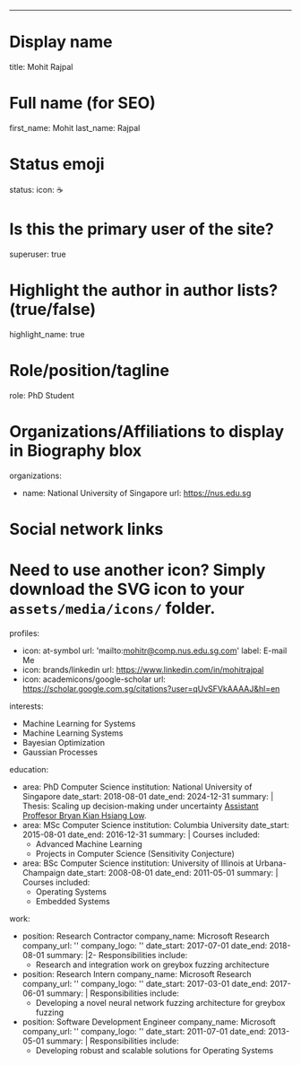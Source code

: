 ---
# Display name
title: Mohit Rajpal

# Full name (for SEO)
first_name: Mohit
last_name: Rajpal

# Status emoji
status:
  icon: ☕️

# Is this the primary user of the site?
superuser: true

# Highlight the author in author lists? (true/false)
highlight_name: true

# Role/position/tagline
role: PhD Student

# Organizations/Affiliations to display in Biography blox
organizations:
  - name: National University of Singapore
    url: https://nus.edu.sg

# Social network links
# Need to use another icon? Simply download the SVG icon to your `assets/media/icons/` folder.
profiles:
  - icon: at-symbol
    url: 'mailto:mohitr@comp.nus.edu.sg.com'
    label: E-mail Me
  - icon: brands/linkedin
    url: https://www.linkedin.com/in/mohitrajpal
  - icon: academicons/google-scholar
    url: https://scholar.google.com.sg/citations?user=qUvSFVkAAAAJ&hl=en


interests:
  - Machine Learning for Systems
  - Machine Learning Systems
  - Bayesian Optimization
  - Gaussian Processes

education:
  - area: PhD Computer Science
    institution: National University of Singapore
    date_start: 2018-08-01
    date_end: 2024-12-31
    summary: |
      Thesis: Scaling up decision-making under uncertainty [Assistant Proffesor Bryan Kian Hsiang Low](https://www.comp.nus.edu.sg/cs/people/lowkh/).
  - area: MSc Computer Science
    institution: Columbia University
    date_start: 2015-08-01
    date_end: 2016-12-31
    summary: |
      Courses included:
      - Advanced Machine Learning
      - Projects in Computer Science (Sensitivity Conjecture)
  - area: BSc Computer Science
    institution: University of Illinois at Urbana-Champaign
    date_start: 2008-08-01
    date_end: 2011-05-01
    summary: |
      Courses included:
      - Operating Systems
      - Embedded Systems

work:
  - position: Research Contractor
    company_name: Microsoft Research
    company_url: ''
    company_logo: ''
    date_start: 2017-07-01
    date_end: 2018-08-01
    summary: |2-
      Responsibilities include:
      - Research and integration work on greybox fuzzing architecture
  - position: Research Intern
    company_name: Microsoft Research
    company_url: ''
    company_logo: ''
    date_start: 2017-03-01
    date_end: 2017-06-01
    summary: |
      Responsibilities include:
      - Developing a novel neural network fuzzing architecture for greybox fuzzing
  - position: Software Development Engineer 
    company_name: Microsoft
    company_url: ''
    company_logo: ''
    date_start: 2011-07-01
    date_end: 2013-05-01
    summary: |
      Responsibilities include:
      - Developing robust and scalable solutions for Operating Systems